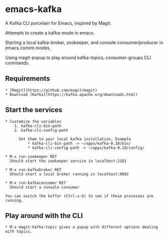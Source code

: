# emacs-kafka
A Kafka CLI porcelain for Emacs, inspired by Magit.

Attempts to create a kafka-mode in emacs.

Starting a local kafka-broker, zookeeper, and console consumer/producer in emacs comint modes.

Using magit-popup to play around kafka-topics, consumer-groups CLI commands.



## Requirements
	* [Magit](https://github.com/magit/magit)
	* Download [Kafka](https://kafka.apache.org/downloads.html)

## Start the services
	* Customize the variables
		1. kafka-cli-bin-path
		2. kafka-cli-config-path

		  Set them to your local kafka installation, Example
			  * kafka-cli-bin-path -> ~/apps/kafka-0.10/bin/
			  * kafka-cli-config-path -> ~/apps/kafka-0.10/config/

	* M-x run-zookeeper RET
	  Should start the zookeeper service in localhost:2181

	* M-x run-kafkabroker RET
	  Should start a local broker running in localhost:9092

	* M-x run-kafkaconsumer RET
	  Should start a console consumer

	You can switch the buffer (Ctrl-x-b) to see if these processes are running.

## Play around with the CLI
	* M-x magit-kafka-topic gives a popup with different options dealing with topics.
